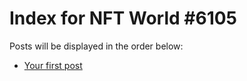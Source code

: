 # Index for NFT World #6105
Posts will be displayed in the order below:

- [Your first post](./001-first.md)

